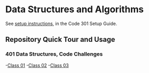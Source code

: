 # Data Structures and Algorithms

See [setup instructions](https://codefellows.github.io/setup-guide/code-301/3-code-challenges), in the Code 301 Setup Guide.

## Repository Quick Tour and Usage

### 401 Data Structures, Code Challenges
 -[Class 01](https://github.com/houseofjavascript/data-structures-and-algorithms/blob/array-reverse/Class%2001.md)
 -[Class 02](https://github.com/houseofjavascript/data-structures-and-algorithms/blob/array-insert-shift/Class%2002.md)
 -[Class 03](https://github.com/houseofjavascript/data-structures-and-algorithms/blob/array-binary-search/Class%2003%20Code%20Challenge.pdf)


